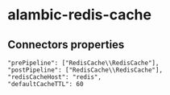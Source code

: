 # alambic-redis-cache

## Connectors properties

    "prePipeline": ["RedisCache\\RedisCache"],
    "postPipeline": ["RedisCache\\RedisCache"],
    "redisCacheHost": "redis",
    "defaultCacheTTL": 60
    
    
